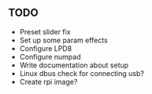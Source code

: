 ## TODO ##
- Preset slider fix
- Set up some param effects
- Configure LPD8
- Configure numpad
- Write documentation about setup
- Linux dbus check for connecting usb?
- Create rpi image?
